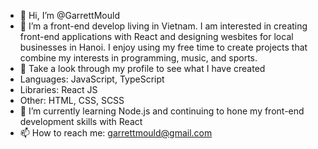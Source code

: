 - 👋 Hi, I’m @GarrettMould
- 👀 I’m a front-end develop living in Vietnam. I am interested in creating front-end applications with React and designing wesbites for local businesses in Hanoi. I enjoy using my free time to create projects that combine my interests in programming, music, and sports. 
- 🔭 Take a look through my profile to see what I have created 
- Languages: JavaScript, TypeScript
- Libraries: React JS 
- Other: HTML, CSS, SCSS
- 🌱 I’m currently learning Node.js and continuing to hone my front-end development skills with React
- 📫 How to reach me: garrettmould@gmail.com

<!---
GarrettMould/GarrettMould is a ✨ special ✨ repository because its `README.md` (this file) appears on your GitHub profile.
You can click the Preview link to take a look at your changes.
--->
